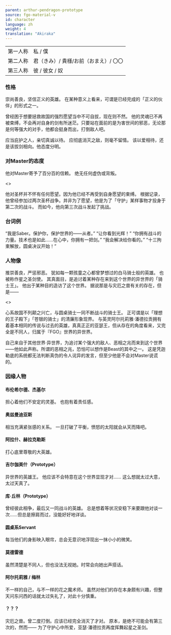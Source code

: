 ```yaml
---
parent: arthur-pendragon-prototype
source: fgo-material-v
id: character
language: zh
weight: 4
translation: "Akiraka"
---
```


<table>
  <tr><td>第一人称</td><td>私 / 僕</td></tr>
  <tr><td>第二人称</td><td>君（きみ）/ 貴様/お前（おまえ）/ 〇〇</td></tr>
  <tr><td>第三人称</td><td>彼 / 彼女 / 奴</td></tr>
</table>

### 性格

崇尚善良，坚信正义的英雄。
在某种意义上看来，可谓是已经完成的「正义的伙伴」的形式之一。

曾经困于想要拯救故国的强烈愿望当中不可自拔，现在则不然。
他的灵魂已不再被束缚，不会再对自身的剑有所迷茫。只要站在面前的是为害世间的邪恶，无论那是何等强大的对手，他都会挺身而出，打倒敌人吧。

应当庇护之人，亲切真诚以待。
应彻底消灭之敌，则毫不留情。
该以爱相待，还是该拔剑相向。他态度分明。

### 对Master的态度

他对Master寄予了百分百的信赖。
绝无任何虚伪或背叛。

<>

他对圣杯并不怀有任何愿望。因为他已经不再受到自身愿望的束缚。
根据记录，他曾经参加过两次圣杯战争。并非为了愿望，他是为了「守护」某样事物才投身于第二次的战斗。
而如今，他向第三次战斗发起了挑战。

### 台词例

“我是Saber。保护你，保护世界的——从者。”
“让你看到光辉！”
“你拥有战斗的力量。技术也是如此……在心中，你拥有一把剑。”
“我会解决给你看的。”
“十三拘束解放，圆桌决议开始！”

### 人物像

推崇善良，严惩邪恶。
犹如每一颗孩童之心都曾梦想过的白马骑士般的英雄。
也被称作星之圣剑使。
其真面目，是追讨着某种存在来到这个世界的异世界的「骑士王」。
他出于某种目的造访了这个世界。
据说那是与灾厄之兽有关的存在，但是——

<>

心系故国不列颠之兴亡，与圆桌骑士一同不断战斗的骑士王。
正可谓是以「理想的王子殿下」「苍银的骑士」的清廉形象现界。
与英灵阿尔托莉雅·潘德拉贡拥有着基本相同的传说与过去的英雄，真真正正的亚瑟王，但从存在的角度看来，又完全是不同人，归属于『FGO』世界的异世界。

自己来自于其他世界·异世界，为追讨某个强大的敌人、恶相之兆而来到这个世界——他如此声称。所谓的恶相之兆，恐怕可以想作是Beast的其中之一。
这是凭迦勒底的系统都无法判断真伪的令人诧异的发言，但至少他是不会对Master说谎的。

### 因缘人物

#### 布伦希尔德、杰基尔

担心着他们不安定的灵基。
也抱有着责任感。

#### 奥兹曼迪亚斯

相当充满紧张感的关系。
一旦打破了平衡，愤怒的太阳就会从天而降吧。

#### 阿拉什、赫拉克勒斯

打心底里尊敬的大英雄。

#### 吉尔伽美什（Prototype）

异世界的英雄王。
他应该不会特意在这个世界显现才对……
这么想就太过大意，太过天真了。

#### 库·丘林（Prototype）

曾经彼此相争，最后又一同战斗的英雄。
总是想着等状况安稳下来要跟他对谈一次……但总是擦肩而过，没能好好地详谈。

#### 圆桌系Servant

每当他们的身影映入眼帘，总会无意识地浮现出一抹小小的微笑。

#### 莫德雷德

虽然清楚是不同人，但也没法无视她。时常会向她出声搭话。

#### 阿尔托莉雅 / 梅林

不一样的自己，与不一样的花之魔术师。
虽然对他们的存在本身颇有兴趣，但整天问东问西的话就太过失礼了，对此十分慎重。

#### ？？？

灾厄之兽。曾二度打倒。应该已经完全消灭了才对。
原本，是绝不可能会有第三次的，然而——
为了守护心中所爱，亚瑟·潘德拉贡再度挥舞起星之圣剑。
